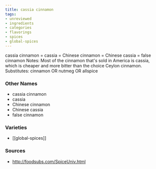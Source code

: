 ```yaml
---
title: cassia cinnamon
tags:
- unreviewed
- ingredients
- categories
- flavorings
- spices
- global-spices
---
```

cassia cinnamon = cassia = Chinese cinnamon = Chinese cassia = false cinnamon Notes: Most of the cinnamon that's sold in America is cassia, which is cheaper and more bitter than the choice Ceylon cinnamon. Substitutes: cinnamon OR nutmeg OR allspice

### Other Names

* cassia cinnamon
* cassia
* Chinese cinnamon
* Chinese cassia
* false cinnamon

### Varieties

* [[global-spices]]

### Sources
* http://foodsubs.com/SpiceUniv.html
